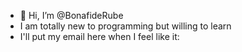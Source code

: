 - 👋 Hi, I’m @BonafideRube
- I am totally new to programming but willing to learn
- I'll put my email here when I feel like it:
